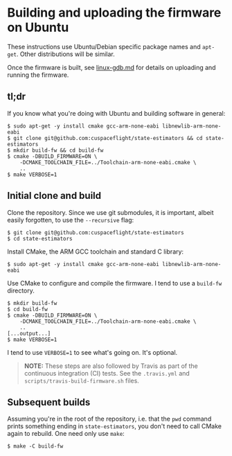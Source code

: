 # Building and uploading the firmware on Ubuntu

These instructions use Ubuntu/Debian specific package names and ``apt-get``.
Other distributions will be similar.

Once the firmware is built, see [linux-gdb.md](linux-gdb.md) for details on
uploading and running the firmware.

## tl;dr

If you know what you're doing with Ubuntu and building software in general:

```console
$ sudo apt-get -y install cmake gcc-arm-none-eabi libnewlib-arm-none-eabi
$ git clone git@github.com:cuspaceflight/state-estimators && cd state-estimators
$ mkdir build-fw && cd build-fw
$ cmake -DBUILD_FIRMWARE=ON \
	-DCMAKE_TOOLCHAIN_FILE=../Toolchain-arm-none-eabi.cmake \
	..
$ make VERBOSE=1
```

## Initial clone and build

Clone the repository. Since we use git submodules, it is important, albeit
easily forgotten, to use the ``--recursive`` flag:

```console
$ git clone git@github.com:cuspaceflight/state-estimators
$ cd state-estimators
```

Install CMake, the ARM GCC toolchain and standard C library:

```console
$ sudo apt-get -y install cmake gcc-arm-none-eabi libnewlib-arm-none-eabi
```

Use CMake to configure and compile the firmware. I tend to use a ``build-fw``
directory.

```console
$ mkdir build-fw
$ cd build-fw
$ cmake -DBUILD_FIRMWARE=ON \
	-DCMAKE_TOOLCHAIN_FILE=../Toolchain-arm-none-eabi.cmake \
	..
[...output...]
$ make VERBOSE=1
```

I tend to use ``VERBOSE=1`` to see what's going on. It's optional.

> **NOTE:** These steps are also followed by Travis as part of the continuous
> integration (CI) tests. See the ``.travis.yml`` and
> ``scripts/travis-build-firmware.sh`` files.

## Subsequent builds

Assuming you're in the root of the repository, i.e. that the ``pwd`` command
prints something ending in ``state-estimators``, you don't need to call CMake
again to rebuild. One need only use ``make``:

```console
$ make -C build-fw
```



